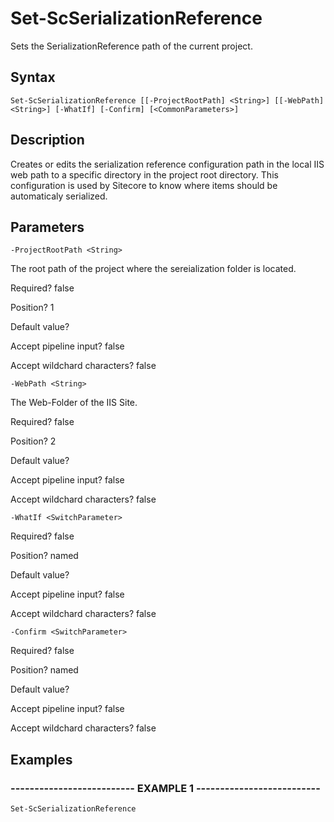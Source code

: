 

# Set-ScSerializationReference

Sets the SerializationReference path of the current project.

## Syntax

    Set-ScSerializationReference [[-ProjectRootPath] <String>] [[-WebPath] <String>] [-WhatIf] [-Confirm] [<CommonParameters>]


## Description

Creates or edits the serialization reference configuration path in the local IIS web path to a specific directory in the project root directory.
This configuration is used by Sitecore to know where items should be automaticaly serialized.





## Parameters

    
    -ProjectRootPath <String>

The root path of the project where the sereialization folder is located.





Required?  false

Position? 1

Default value? 

Accept pipeline input? false

Accept wildchard characters? false
    
    
    -WebPath <String>

The Web-Folder of the IIS Site.





Required?  false

Position? 2

Default value? 

Accept pipeline input? false

Accept wildchard characters? false
    
    
    -WhatIf <SwitchParameter>

Required?  false

Position? named

Default value? 

Accept pipeline input? false

Accept wildchard characters? false
    
    
    -Confirm <SwitchParameter>

Required?  false

Position? named

Default value? 

Accept pipeline input? false

Accept wildchard characters? false
    

## Examples

### -------------------------- EXAMPLE 1 --------------------------
    Set-ScSerializationReference































